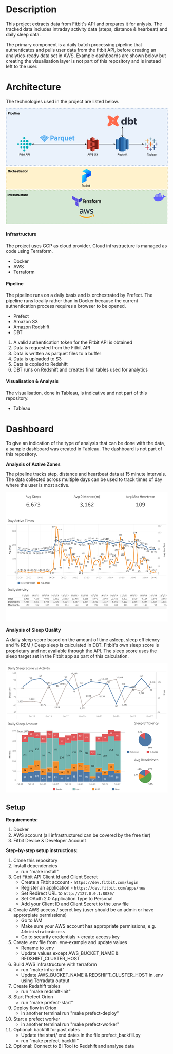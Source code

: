 # Description

This project extracts data from Fitbit's API and prepares it for anlysis. The tracked data includes intraday activity data (steps, distance & hearbeat) and daily sleep data.

The primary component is a daily batch processing pipeline that authenticates and pulls user data from the fitbit API, before creating an analytics-ready data set in AWS. Example dashboards are shown below but creating the visualisation layer is not part of this repository and is instead left to the user.

# Architecture

The technologies used in the project are listed below. 

<p align="center">
  <img src="https://github.com/cjbraley/fitbit_pipeline/raw/master/demo/architecture.png?raw=true" />
</p>


#### Infrastructure

The project uses GCP as cloud provider. Cloud infrastructure is managed as code using Terraform.

-   Docker
-   AWS
-   Terraform

#### Pipeline

The pipeline runs on a daily basis and is orchestrated by Prefect. The pipeline runs locally rather than in Docker because the current authentication process requires a browser to be opened.

-   Prefect
-   Amazon S3
-   Amazon Redshift
-   DBT

1. A valid authentication token for the Fitbit API is obtained
2. Data is requested from the Fitbit API
3. Data is written as parquet files to a buffer
4. Data is uploaded to S3
5. Data is copied to Redshift
6. DBT runs on Redshift and creates final tables used for analytics

#### Visualisation & Analysis

The visualisation, done in Tableau, is indicative and not part of this repository.

-   Tableau

# Dashboard

To give an indication of the type of analysis that can be done with the data, a sample dashboard was created in Tableau. The dashboard is not part of this repository.

**Analysis of Active Zones**

The pipeline tracks step, distance and heartbeat data at 15 minute intervals. The data collected across multiple days can be used to track times of day where the user is most active.


<p align="center">
  <img src="https://github.com/cjbraley/fitbit_pipeline/raw/master/demo/activity.png?raw=true" />
</p>

**Analysis of Sleep Quality**

A daily sleep score based on the amount of time asleep, sleep efficiency and % REM / Deep sleep is calculated in DBT. Fitbit's own sleep score is proprietary and not available through the API. The sleep score uses the sleep target set in the Fitbit app as part of this calculation.

<p align="center">
  <img src="https://github.com/cjbraley/fitbit_pipeline/raw/master/demo/sleep.png?raw=true" />
</p>

## Setup

**Requirements:**

1. Docker
2. AWS account (all infrastructured can be covered by the free tier)
3. Fitbit Device & Developer Account

**Step-by-step setup instructions:**

1. Clone this repository
2. Install dependencies
   * run "make install"
3. Get Fitbit API Client Id and Client Secret
   * Create a Fitbit account - `https://dev.fitbit.com/login`
   * Register an application - `https://dev.fitbit.com/apps/new`
   * Set Redirect URL to `http://127.0.0.1:8080/`
   * Set OAuth 2.0 Application Type to Personal
   * Add your Client ID and Client Secret to the .env file
4. Create AWS access / secret key (user should be an admin or have approrpiate permissions)
   * Go to IAM
   * Make sure your AWS account has appropriate permissions, e.g. `AdministratorAccess`
   * Go to security credentials > create access key
5. Create .env file from .env-example and update values
   * Rename to .env
   * Update values except AWS_BUCKET_NAME & REDSHIFT_CLUSTER_HOST
6. Build AWS infrastructure with terraform
   * run "make infra-init"
   * Update AWS_BUCKET_NAME & REDSHIFT_CLUSTER_HOST in .env using Terradata output
7. Create Redshift tables
   * run "make redshift-init"
8. Start Prefect Orion
   * run "make prefect-start"
9. Deploy flow in Orion
   * in another terminal run "make prefect-deploy"
9. Start a prefect worker
   * in another terminal run "make prefect-worker"
9. Optional: backfill for past dates
   * Update the start/ end dates in the file prefect_backfill.py
   * run "make prefect-backfill"
9. Optional: Connect to BI Tool to Redshift and analyse data